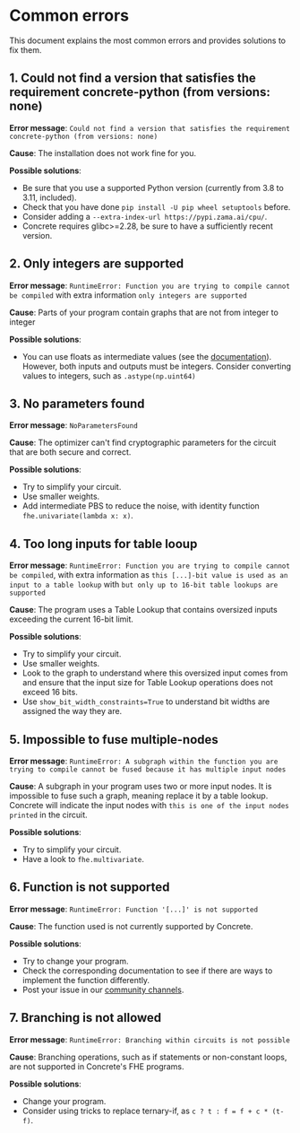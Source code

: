 # Common errors

This document explains the most common errors and provides solutions to fix them.

## 1. Could not find a version that satisfies the requirement concrete-python (from versions: none)

**Error message**: `Could not find a version that satisfies the requirement concrete-python (from versions: none)`

**Cause**: The installation does not work fine for you.

**Possible solutions**:
- Be sure that you use a supported Python version (currently from 3.8 to 3.11, included).
- Check that you have done `pip install -U pip wheel setuptools` before.
- Consider adding a `--extra-index-url https://pypi.zama.ai/cpu/`.
- Concrete requires glibc>=2.28, be sure to have a sufficiently recent version.

## 2. Only integers are supported

**Error message**: `RuntimeError: Function you are trying to compile cannot be compiled` with extra information `only integers are supported`

**Cause**: Parts of your program contain graphs that are not from integer to integer

**Possible solutions**:
- You can use floats as intermediate values (see the [documentation](../core-features/floating_points.md#floating-points-as-intermediate-values)). However, both inputs and outputs must be integers. Consider converting values to integers, such as `.astype(np.uint64)`

## 3. No parameters found

**Error message**: `NoParametersFound`

**Cause**: The optimizer can't find cryptographic parameters for the circuit that are both secure and correct.

**Possible solutions**:
- Try to simplify your circuit.
- Use smaller weights.
- Add intermediate PBS to reduce the noise, with identity function `fhe.univariate(lambda x: x)`.

## 4. Too long inputs for table looup

**Error message**: `RuntimeError: Function you are trying to compile cannot be compiled`, with extra information as `this [...]-bit value is used as an input to a table lookup` with `but only up to 16-bit table lookups are supported`

**Cause**: The program uses a Table Lookup that contains oversized inputs exceeding the current 16-bit limit.

**Possible solutions**:
- Try to simplify your circuit.
- Use smaller weights.
- Look to the graph to understand where this oversized input comes from and ensure that the input size for Table Lookup operations does not exceed 16 bits.
- Use `show_bit_width_constraints=True` to understand bit widths are assigned the way they are.

## 5. Impossible to fuse multiple-nodes

**Error message**: `RuntimeError: A subgraph within the function you are trying to compile cannot be fused because it has multiple input nodes`

**Cause**: A subgraph in your program uses two or more input nodes. It is impossible to fuse such a graph, meaning replace it by a table lookup. Concrete will indicate the input nodes with `this is one of the input nodes printed` in the circuit.

**Possible solutions**:
- Try to simplify your circuit.
- Have a look to `fhe.multivariate`.

## 6. Function is not supported

**Error message**: `RuntimeError: Function '[...]' is not supported`

**Cause**: The function used is not currently supported by Concrete.

**Possible solutions**:
- Try to change your program.
- Check the corresponding documentation to see if there are ways to implement the function differently.
- Post your issue in our [community channels](https://community.zama.ai/c/concrete/7).

## 7. Branching is not allowed

**Error message**: `RuntimeError: Branching within circuits is not possible`

**Cause**: Branching operations, such as if statements or non-constant loops, are not supported in Concrete's FHE programs.

**Possible solutions**:
- Change your program.
- Consider using tricks to replace ternary-if, as `c ? t : f = f + c * (t-f)`.



